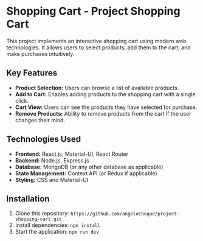 # Shopping Cart - Project Shopping Cart

This project implements an interactive shopping cart using modern web technologies. It allows users to select products, add them to the cart, and make purchases intuitively.

## Key Features

- **Product Selection:** Users can browse a list of available products.
- **Add to Cart:** Enables adding products to the shopping cart with a single click.
- **Cart View:** Users can see the products they have selected for purchase.
- **Remove Products:** Ability to remove products from the cart if the user changes their mind.

## Technologies Used

- **Frontend:** React.js, Material-UI, React Router
- **Backend:** Node.js, Express.js
- **Database:** MongoDB (or any other database as applicable)
- **State Management:** Context API (or Redux if applicable)
- **Styling:** CSS and Material-UI

## Installation

1. Clone this repository: `https://github.com/angeloChoque/project-shopping-cart.git`
2. Install dependencies: `npm install`
3. Start the application: `npm run dev`
